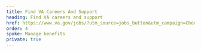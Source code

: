 ```yaml
---
title: Find VA Careers And Support
heading: Find VA careers and support
href: https://www.va.gov/jobs/?utm_source=jobs_button&utm_campaign=ChooseVA_Website_Buttons
order: 4
spoke: Manage benefits
private: true
---
```

